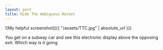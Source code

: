 ```yaml
---
layout: post
title: Ride The Ambiguous Rocket
---
```


![My helpful screenshot]({{ "/assets/TTC.jpg" | absolute_url }})

You get on a subway car and see this electronic display above the opposing exit. Which way is it going
